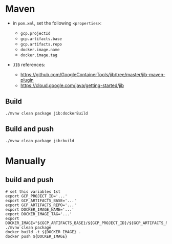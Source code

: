 # Maven

-   in `pom.xml`, set the following `<properties>`:
    - `gcp.projectId`  
    - `gcp.artifacts.base`  
    - `gcp.artifacts.repo`  
    - `docker.image.name`  
    - `docker.image.tag`  

-   `JIB` references:
    - https://github.com/GoogleContainerTools/jib/tree/master/jib-maven-plugin
    - https://cloud.google.com/java/getting-started/jib


## Build 

```shell
./mvnw clean package jib:dockerBuild
```

## Build and push 

```shell
./mvnw clean package jib:build
```

# Manually

## build and push

```shell
# set this variables 1st
export GCP_PROJECT_ID='...'
export GCP_ARTIFACTS_BASE='...'
export GCP_ARTIFACTS_REPO='...'
export DOCKER_IMAGE_NAME='...'
export DOCKER_IMAGE_TAG='...'
export DOCKER_IMAGE="${GCP_ARTIFACTS_BASE}/${GCP_PROJECT_ID}/${GCP_ARTIFACTS_REPO}/${DOCKER_IMAGE_NAME}:${DOCKER_IMAGE_TAG}"
./mvnw clean package
docker build -t ${DOCKER_IMAGE} .
docker push ${DOCKER_IMAGE}
```
